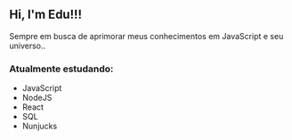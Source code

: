 <h2>Hi, I'm Edu!!!</h2>
<p>Sempre em busca de aprimorar meus conhecimentos em JavaScript e seu universo..</p>
<h3> Atualmente estudando: </h3>
<ul>
  <li>JavaScript</li>
  <li>NodeJS</li>
  <li>React</li>
  <li>SQL</li>
  <li>Nunjucks</li>
</ul>

